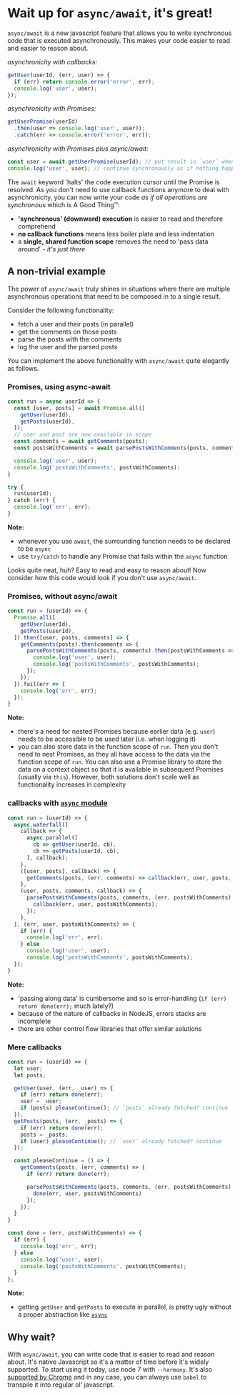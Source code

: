 # Wait up for `async/await`, it's great!

`async/await` is a new javascript feature that allows you to write synchronous code that is executed asynchronously. This makes your code easier to read and easier to reason about.

*asynchronicity with callbacks:*
```js
getUser(userId, (err, user) => {
  if (err) return console.error('error', err);
  console.log('user', user);
});
```

*asynchronicity with Promises:*
```js
getUserPromise(userId)
  .then(user => console.log('user', user));
  .catch(err => console.error('error', err));
```

*asynchronicity with Promises plus async/await:*
```js
const user = await getUserPromise(userId); // put result in `user` when Promise resolves
console.log('user', user); // continue synchronously as if nothing happened
```

The `await` keyword 'halts' the code execution cursor until the Promise is resolved. As you don't need to use callback functions anymore to deal with asynchronicity, you can now write your code _as if all operations are synchronous_ which is A Good Thing™:

- **'synchronous' (downward) execution** is easier to read and therefore comprehend
- **no callback functions** means less boiler plate and less indentation
- a **single, shared function scope** removes the need to 'pass data around' - _it's just there_

## A non-trivial example

The power of `async/await` truly shines in situations where there are multiple asynchronous operations that need to be composed in to a single result.

Consider the following functionality:
- fetch a user and their posts (in parallel)
- get the comments on those posts
- parse the posts with the comments
- log the user and the parsed posts

You can implement the above functionality with `async/await` quite elegantly as follows.

### Promises, using async-await

```js
const run = async userId => {
  const [user, posts] = await Promise.all([
    getUser(userId),
    getPosts(userId),
  ]);
  // user and post are now available in scope
  const comments = await getComments(posts);
  const postsWithComments = await parsePostsWithComments(posts, comments);

  console.log('user', user);
  console.log('postsWithComments', postsWithComments);
}

try {
  run(userId);
} catch (err) {
  console.log('err', err);
}
```

**Note:**
- whenever you use `await`, the surrounding function needs to be declared to be `async`
- use `try/catch` to handle any Promise that fails within the `async` function

Looks quite neat, huh? Easy to read and easy to reason about! Now consider how this code would look if you don't use `async/await`.

### Promises, without async/await

```js
const run = (userId) => {
  Promise.all([
    getUser(userId),
    getPosts(userId),
  ]).then([user, posts, comments] => {
    getComments(posts).then(comments => {
      parsePostsWithComments(posts, comments).then(postsWithComments => {
        console.log('user', user);
        console.log('postsWithComments', postsWithComments);
      });
    });
  }).fail(err => {
    console.log('err', err);
  });
}
```

**Note:**
- there's a need for nested Promises because earlier data (e.g. `user`) needs to be accessible to be used later (i.e. when logging it)
- you can also store data in the function scope of `run`. Then you don't need to nest Promises, as they all have access to the data via the function scope of `run`. You can also use a Promise library to store the data on a context object so that it is available in subsequent Promises (usually via `this`). However, both solutions don't scale well as functionality increases in complexity

### callbacks with [`async` module](http://caolan.github.io/async/)

```js
const run = (userId) => {
  async.waterfall([
    callback => {
      async.parallel([
        cb => getUser(userId, cb),
        cb => getPosts(userId, cb),
      ], callback);
    },
    ([user, posts], callback) => {
      getComments(posts, (err, comments) => callback(err, user, posts, comments));
    },
    (user, posts, comments, callback) => {
      parsePostsWithComments(posts, comments, (err, postsWithComments) => {
        callback(err, user, postsWithComments);
      });
    },
  ], (err, user, postsWithComments) => {
    if (err) {
      console.log('err', err);
    } else
      console.log('user', user);
      console.log('postsWithComments', postsWithComments);
  });
}
```

**Note:**
- 'passing along data' is cumbersome and so is error-handling (`if (err) return done(err);` much lately?)
- because of the nature of callbacks in NodeJS, errors stacks are incomplete
- there are other control flow libraries that offer similar solutions

### Mere callbacks

```js
const run = (userId) => {
  let user;
  let posts;

  getUser(user, (err, _user) => {
    if (err) return done(err);
    user = _user;
    if (posts) pleaseContinue(); // `posts` already fetched? continue
  });
  getPosts(posts, (err, _posts) => {
    if (err) return done(err);
    posts = _posts;
    if (user) pleaseContinue(); // `user` already fetched? continue
  });

  const pleaseContinue = () => {
    getComments(posts, (err, comments) => {
      if (err) return done(err);

      parsePostsWithComments(posts, comments, (err, postsWithComments) => {
        done(err, user, postsWithComments)
      });
    });
  }
}

const done = (err, postsWithComments) => {
  if (err) {
    console.log('err', err);
  } else
    console.log('user', user);
    console.log('postsWithComments', postsWithComments);
  }
};
```

**Note:**
- getting `getUser` and `getPosts` to execute in parallel, is pretty ugly without a proper abstraction like [`async`](http://caolan.github.io/async/)

## Why wait?

With `async/await`, you can write code that is easier to read and reason about. It's native Javascript so it's a matter of time before it's widely supported. To start using it today, use node 7 with `--harmony`. It's also [supported by Chrome](https://twitter.com/addyosmani/status/789126892402204673) and in any case, you can always use `babel` to transpile it into regular ol' javascript.
